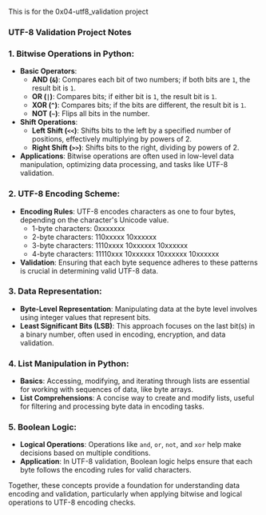 This is for the 0x04-utf8_validation project


### UTF-8 Validation Project Notes 

### 1. **Bitwise Operations in Python:**
   - **Basic Operators**:
     - **AND (`&`)**: Compares each bit of two numbers; if both bits are `1`, the result bit is `1`.
     - **OR (`|`)**: Compares bits; if either bit is `1`, the result bit is `1`.
     - **XOR (`^`)**: Compares bits; if the bits are different, the result bit is `1`.
     - **NOT (`~`)**: Flips all bits in the number.
   - **Shift Operations**:
     - **Left Shift (`<<`)**: Shifts bits to the left by a specified number of positions, effectively multiplying by powers of 2.
     - **Right Shift (`>>`)**: Shifts bits to the right, dividing by powers of 2.
   - **Applications**: Bitwise operations are often used in low-level data manipulation, optimizing data processing, and tasks like UTF-8 validation.

### 2. **UTF-8 Encoding Scheme:**
   - **Encoding Rules**: UTF-8 encodes characters as one to four bytes, depending on the character's Unicode value.
     - 1-byte characters: 0xxxxxxx
     - 2-byte characters: 110xxxxx 10xxxxxx
     - 3-byte characters: 1110xxxx 10xxxxxx 10xxxxxx
     - 4-byte characters: 11110xxx 10xxxxxx 10xxxxxx 10xxxxxx
   - **Validation**: Ensuring that each byte sequence adheres to these patterns is crucial in determining valid UTF-8 data.

### 3. **Data Representation:**
   - **Byte-Level Representation**: Manipulating data at the byte level involves using integer values that represent bits.
   - **Least Significant Bits (LSB)**: This approach focuses on the last bit(s) in a binary number, often used in encoding, encryption, and data validation.

### 4. **List Manipulation in Python:**
   - **Basics**: Accessing, modifying, and iterating through lists are essential for working with sequences of data, like byte arrays.
   - **List Comprehensions**: A concise way to create and modify lists, useful for filtering and processing byte data in encoding tasks.

### 5. **Boolean Logic:**
   - **Logical Operations**: Operations like `and`, `or`, `not`, and `xor` help make decisions based on multiple conditions.
   - **Application**: In UTF-8 validation, Boolean logic helps ensure that each byte follows the encoding rules for valid characters.

Together, these concepts provide a foundation for understanding data encoding and validation, particularly when applying bitwise and logical operations to UTF-8 encoding checks.
